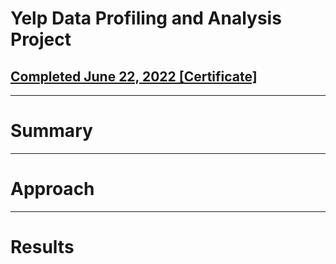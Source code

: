 # **Yelp Data Profiling and Analysis Project**
## [Completed June 22, 2022 [Certificate]](https://coursera.org/share/896dfda3ba0e82be911e290f31f92d8f)

---

# **Summary**





---

# **Approach**





---



# **Results**
